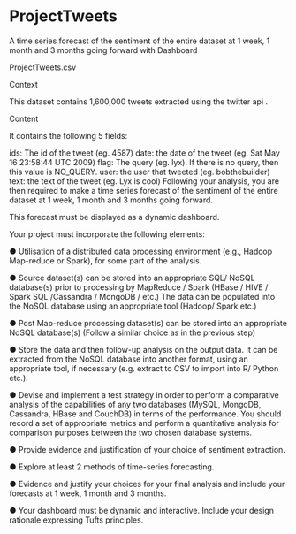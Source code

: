 # ProjectTweets
A time series forecast of the sentiment of the entire dataset at 1 week, 1 month and 3 months going forward with Dashboard

ProjectTweets.csv

Context

This dataset contains 1,600,000 tweets extracted using the twitter api .

Content

It contains the following 5 fields:

ids: The id of the tweet (eg. 4587)
date: the date of the tweet (eg. Sat May 16 23:58:44 UTC 2009)
flag: The query (eg. lyx). If there is no query, then this value is NO_QUERY.
user: the user that tweeted (eg. bobthebuilder)
text: the text of the tweet (eg. Lyx is cool)
Following your analysis, you are then required to make a time series forecast of the sentiment of the entire dataset at
1 week, 1 month and 3 months going forward. 

This forecast must be displayed as a dynamic dashboard.    

Your project must incorporate the following elements:

●           Utilisation of a distributed data processing environment (e.g., Hadoop Map-reduce or Spark), for some part of the analysis.

●           Source dataset(s) can be stored into an appropriate SQL/ NoSQL database(s) prior to processing by MapReduce / Spark (HBase / HIVE / Spark SQL /Cassandra / MongoDB / etc.) The data can be populated into the NoSQL database using an appropriate tool (Hadoop/ Spark etc.)

●           Post Map-reduce processing dataset(s) can be stored into an appropriate NoSQL database(s) (Follow a similar choice as in the previous step)

●           Store the data and then follow-up analysis on the output data. It can be extracted from the NoSQL database into another format, using an appropriate tool, if necessary (e.g. extract to CSV to import into R/ Python etc.).

●           Devise and implement a test strategy in order to perform a comparative analysis of the capabilities of any two databases (MySQL, MongoDB, Cassandra, HBase and CouchDB) in terms of the performance. You should record a set of appropriate metrics and perform a quantitative analysis for             comparison purposes between the two chosen database systems.

●           Provide evidence and justification of your choice of sentiment extraction.

●           Explore at least 2 methods of time-series forecasting.

●           Evidence and justify your choices for your final analysis and include your forecasts at  1 week, 1 month and 3 months.

●           Your dashboard must be dynamic and interactive. Include your design rationale expressing Tufts principles.
